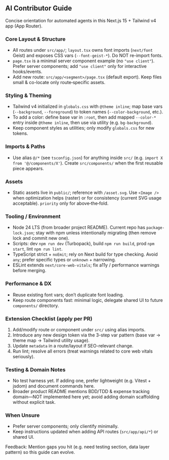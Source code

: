 ## AI Contributor Guide

Concise orientation for automated agents in this Next.js 15 + Tailwind v4 app (App Router).

### Core Layout & Structure
- All routes under `src/app/`; `layout.tsx` owns font imports (`next/font` Geist) and exposes CSS vars (`--font-geist-*`). Do NOT re-import fonts.
- `page.tsx` is a minimal server component example (no `"use client"`). Prefer server components; add `"use client"` only for interactive hooks/events.
- Add new route: `src/app/<segment>/page.tsx` (default export). Keep files small & co-locate only route‑specific assets.

### Styling & Theming
- Tailwind v4 initialized in `globals.css` with `@theme inline`; map base vars (`--background`, `--foreground`) to token names (`--color-background`, etc.).
- To add a color: define base var in `:root`, then add mapped `--color-*` entry inside `@theme inline`, then use via utility (e.g. `bg-background`).
- Keep component styles as utilities; only modify `globals.css` for new tokens.

### Imports & Paths
- Use alias `@/*` (see `tsconfig.json`) for anything inside `src/` (e.g. `import X from '@/components/X'`). Create `src/components/` when the first reusable piece appears.

### Assets
- Static assets live in `public/`; reference with `/asset.svg`. Use `<Image />` when optimization helps (raster) or for consistency (current SVG usage acceptable). `priority` only for above‑the‑fold.

### Tooling / Environment
- Node 24 LTS (from broader project README). Current repo has `package-lock.json`; stay with npm unless intentionally migrating (then remove lock and commit new one).
- Scripts: dev `npm run dev` (Turbopack), build `npm run build`, prod `npm start`, lint `npm run lint`.
- TypeScript strict + `noEmit`; rely on Next build for type checking. Avoid `any`; prefer specific types or `unknown` + narrowing.
- ESLint extends `next/core-web-vitals`; fix a11y / performance warnings before merging.

### Performance & DX
- Reuse existing font vars; don’t duplicate font loading.
- Keep route components fast: minimal logic, delegate shared UI to future `components/` directory.

### Extension Checklist (apply per PR)
1. Add/modify route or component under `src/` using alias imports.
2. Introduce any new design token via the 3-step var pattern (base var -> theme map -> Tailwind utility usage).
3. Update `metadata` in a route/layout if SEO-relevant change.
4. Run lint; resolve all errors (treat warnings related to core web vitals seriously).

### Testing & Domain Notes
- No test harness yet. If adding one, prefer lightweight (e.g. Vitest + jsdom) and document commands here.
- Broader product README mentions BDD/TDD & expense tracking domain—NOT implemented here yet; avoid adding domain scaffolding without explicit task.

### When Unsure
- Prefer server components; only clientify minimally.
- Keep instructions updated when adding API routes (`src/app/api/*`) or shared UI.

Feedback: Mention gaps you hit (e.g. need testing section, data layer pattern) so this guide can evolve.
